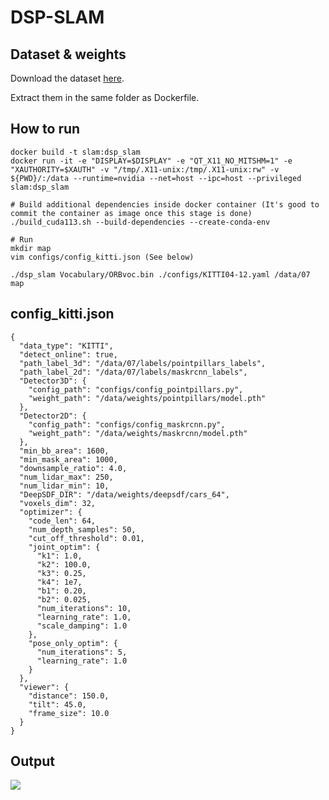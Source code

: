 # DSP-SLAM

## Dataset & weights

Download the dataset [here](https://liveuclac-my.sharepoint.com/:f:/g/personal/ucabjw4_ucl_ac_uk/Eh3nHv6D-LZHkuny4iNOexQBGdDVxloM_nwbEZdxeRfStw?e=sYO1Ot).

Extract them in the same folder as Dockerfile.

## How to run
```
docker build -t slam:dsp_slam
docker run -it -e "DISPLAY=$DISPLAY" -e "QT_X11_NO_MITSHM=1" -e "XAUTHORITY=$XAUTH" -v "/tmp/.X11-unix:/tmp/.X11-unix:rw" -v ${PWD}/:/data --runtime=nvidia --net=host --ipc=host --privileged slam:dsp_slam

# Build additional dependencies inside docker container (It's good to commit the container as image once this stage is done)
./build_cuda113.sh --build-dependencies --create-conda-env

# Run
mkdir map
vim configs/config_kitti.json (See below)

./dsp_slam Vocabulary/ORBvoc.bin ./configs/KITTI04-12.yaml /data/07 map

```
## config_kitti.json

```
{
  "data_type": "KITTI",
  "detect_online": true,
  "path_label_3d": "/data/07/labels/pointpillars_labels",
  "path_label_2d": "/data/07/labels/maskrcnn_labels",
  "Detector3D": {
    "config_path": "configs/config_pointpillars.py",
    "weight_path": "/data/weights/pointpillars/model.pth"
  },
  "Detector2D": {
    "config_path": "configs/config_maskrcnn.py",
    "weight_path": "/data/weights/maskrcnn/model.pth"
  },
  "min_bb_area": 1600,
  "min_mask_area": 1000,
  "downsample_ratio": 4.0,
  "num_lidar_max": 250,
  "num_lidar_min": 10,
  "DeepSDF_DIR": "/data/weights/deepsdf/cars_64",
  "voxels_dim": 32,
  "optimizer": {
    "code_len": 64,
    "num_depth_samples": 50,
    "cut_off_threshold": 0.01,
    "joint_optim": {
      "k1": 1.0,
      "k2": 100.0,
      "k3": 0.25,
      "k4": 1e7,
      "b1": 0.20,
      "b2": 0.025,
      "num_iterations": 10,
      "learning_rate": 1.0,
      "scale_damping": 1.0
    },
    "pose_only_optim": {
      "num_iterations": 5,
      "learning_rate": 1.0
    }
  },
  "viewer": {
    "distance": 150.0,
    "tilt": 45.0,
    "frame_size": 10.0
  }
}

```

## Output

![](./output.gif)
